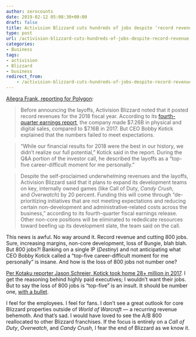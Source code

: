```yaml
---
author: zerocounts
date: 2019-02-12 05:08:30+00:00
draft: false
title: Activision Blizzard cuts hundreds of jobs despite ‘record revenue’ year
type: post
url: /activision-blizzard-cuts-hundreds-of-jobs-despite-record-revenue-year/
categories:
- Business
tags:
- activision
- Blizzard
- business
redirect_from:
    - /activision-blizzard-cuts-hundreds-of-jobs-despite-record-revenue-year/
---
```


[Allegra Frank, reporting for Polygon](https://www.polygon.com/2019/2/12/18222096/blizzard-layoffs-february-2019):

> Before announcing the layoffs, Activision Blizzard noted that it posted record revenues for the 2018 fiscal year. According to its [fourth-quarter earnings report](https://investor.activision.com/news-releases/news-release-details/activision-blizzard-announces-fourth-quarter-and-2018-financial), the company made $7.26B in physical and digital sales, compared to $7.16B in 2017. But CEO Bobby Kotick explained that the numbers failed to meet expectations.  
  
> “While our financial results for 2018 were the best in our history, we didn’t realize our full potential,” Kotick said in the report. During the Q&A portion of the investor call, he described the layoffs as a “top-five career-difficult moment for me personally.”

> Despite the self-proclaimed underwhelming revenues and the layoffs, Activision Blizzard said that it plans to expand its development teams on key, internally owned games (like Call of Duty, _Candy Crush_, and _Overwatch_) by 20 percent. Funding this will come through “de-prioritizing initiatives that are not meeting expectations and reducing certain non-development and administrative-related costs across the business,” according to its fourth-quarter fiscal earnings release. Other non-core positions will be eliminated to rededicate resources toward beefing up its development slate, the team said on the call.

This news is awful. No way around it. Record revenue and cutting 800 jobs. Sure, increasing margins, non-core development, loss of Bungie, blah blah. But 800 jobs?! Banking on a single IP (_Destiny_) and not anticipating what CEO Bobby Kotick called a “top-five career-difficult moment for me personally” is insane. And how is the loss of 800 jobs not number one?

[Per Kotaku reporter Jason Schreier, Kotick took home 28+ million in 2017](https://kotaku.com/1832489600). I get the reasoning behind highly paid executives; I wouldn’t want their jobs. But to say the loss of 800 jobs is “top-five” is an insult. It should be number one, [with a bullet](https://youtu.be/ER-wb7bE-qQ).

I feel for the employees. I feel for fans. I don’t see a great outlook for core Blizzard properties outside of _World of Warcraft_ — a recurring revenue behemoth. And that’s sad. I would have loved to see the A/B 800 reallocated to other Blizzard franchises. If the focus is entirely on a _Call of Duty_, _Overwatch_, and _Candy Crush_, I fear the end of Blizzard as we know it.